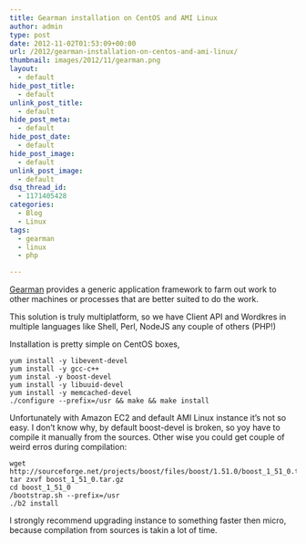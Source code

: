 ```yaml
---
title: Gearman installation on CentOS and AMI Linux
author: admin
type: post
date: 2012-11-02T01:53:09+00:00
url: /2012/gearman-installation-on-centos-and-ami-linux/
thumbnail: images/2012/11/gearman.png
layout:
  - default
hide_post_title:
  - default
unlink_post_title:
  - default
hide_post_meta:
  - default
hide_post_date:
  - default
hide_post_image:
  - default
unlink_post_image:
  - default
dsq_thread_id:
  - 1171405428
categories:
  - Blog
  - Linux
tags:
  - gearman
  - linux
  - php

---
```

[Gearman](http://gearman.org/) provides a generic application framework to farm out work to other machines or processes that are better suited to do the work.

This solution is truly multiplatform, so we have Client API and Wordkres in multiple languages like Shell, Perl, NodeJS any couple of others (PHP!)

<!--more-->

Installation is pretty simple on CentOS boxes,

```
yum install -y libevent-devel
yum install -y gcc-c++
yum instal -y boost-devel
yum install -y libuuid-devel
yum install -y memcached-devel
./configure --prefix=/usr && make && make install
```


Unfortunately with Amazon EC2 and default AMI Linux instance it&#8217;s not so easy. I don&#8217;t know why, by default boost-devel is broken, so yoy have to compile it manually from the sources. Other wise you could get couple of weird erros during compilation:

```
wget http://sourceforge.net/projects/boost/files/boost/1.51.0/boost_1_51_0.tar.gz/download
tar zxvf boost_1_51_0.tar.gz
cd boost_1_51_0
/bootstrap.sh --prefix=/usr
./b2 install
```


I strongly recommend upgrading instance to something faster then micro, because compilation from sources is takin a lot of time.